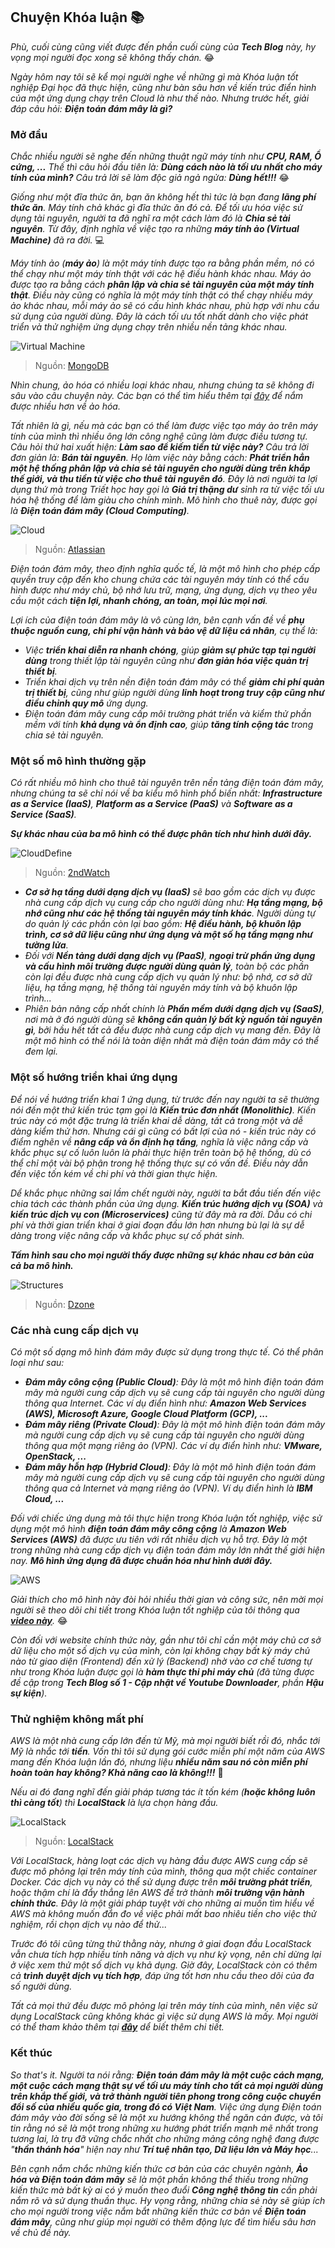 ## Chuyện Khóa luận 📚

_Phù, cuối cùng cũng viết được đến phần cuối cùng của **Tech Blog** này, hy vọng mọi người đọc xong sẽ không thấy chán._ 😂

_Ngày hôm nay tôi sẽ kể mọi người nghe về những gì mà Khóa luận tốt nghiệp Đại học đã thực hiện, cũng như bàn sâu hơn về kiến trúc điển hình của một ứng dụng chạy trên Cloud là như thế nào. Nhưng trước hết, giải đáp câu hỏi: **Điện toán đám mây là gì?**_

### Mở đầu

_Chắc nhiều người sẽ nghe đến những thuật ngữ máy tính như **CPU, RAM, Ổ cứng, ...** Thế thì câu hỏi đầu tiên là: **Dùng cách nào là tối ưu nhất cho máy tính của mình?** Câu trả lời sẽ làm độc giả ngả ngửa: **Dùng hết!!!**_ 😂

_Giống như một đĩa thức ăn, bạn ăn không hết thì tức là bạn đang **lãng phí thức ăn**. Máy tính chả khác gì đĩa thức ăn đó cả. Để tối ưu hóa việc sử dụng tài nguyên, người ta đã nghĩ ra một cách làm đó là **Chia sẻ tài nguyên**. Từ đây, định nghĩa về việc tạo ra những **máy tính ảo (Virtual Machine)** đã ra đời._ 💻

_Máy tính ảo (**máy ảo**) là một máy tính được tạo ra bằng phần mềm, nó có thể chạy như một máy tính thật với các hệ điều hành khác nhau. Máy ảo được tạo ra bằng cách **phân lập và chia sẻ tài nguyên của một máy tính thật**. Điều này cũng có nghĩa là một máy tính thật có thể chạy nhiều máy ảo khác nhau, mỗi máy ảo sẽ có cấu hình khác nhau, phù hợp với nhu cầu sử dụng của người dùng. Đây là cách tối ưu tốt nhất dành cho việc phát triển và thử nghiệm ứng dụng chạy trên nhiều nền tảng khác nhau._

![Virtual Machine](../img/image14.jpg)

> Nguồn: [MongoDB](https://www.mongodb.com/cloud-explained/virtual-machines)

_Nhìn chung, ảo hóa có nhiều loại khác nhau, nhưng chúng ta sẽ không đi sâu vào câu chuyện này. Các bạn có thể tìm hiểu thêm tại [đây](https://www.vmware.com/topics/glossary/content/virtual-machine) để nắm được nhiều hơn về ảo hóa._

_Tất nhiên là gì, nếu mà các bạn có thể làm được việc tạo máy ảo trên máy tính của mình thì nhiều ông lớn công nghệ cũng làm được điều tương tự. Câu hỏi thứ hai xuất hiện: **Làm sao để kiếm tiền từ việc này?** Câu trả lời đơn giản là: **Bán tài nguyên**. Họ làm việc này bằng cách: **Phát triển hẳn một hệ thống phân lập và chia sẻ tài nguyên cho người dùng trên khắp thế giới, và thu tiền từ việc cho thuê tài nguyên đó**. Đây là nơi người ta lợi dụng thứ mà trong Triết học hay gọi là **Giá trị thặng dư** sỉnh ra từ việc tối ưu hóa hệ thống để làm giàu cho chính mình. Mô hình cho thuê này, được gọi là **Điện toán đám mây (Cloud Computing)**._

![Cloud](../img/image15.png)

> Nguồn: [Atlassian](https://www.atlassian.com/microservices/cloud-computing)

_Điện toán đám mây, theo định nghĩa quốc tế, là một mô hình cho phép cấp quyền truy cập đến kho chung chứa các tài nguyên máy tính có thể cấu hình được như máy chủ, bộ nhớ lưu trữ, mạng, ứng dụng, dịch vụ theo yêu cầu một cách **tiện lợi, nhanh chóng, an toàn, mọi lúc mọi nơi**._

_Lợi ích của điện toán đám mây là vô cùng lớn, bên cạnh vấn đề về **phụ thuộc nguồn cung, chi phí vận hành và bảo vệ dữ liệu cá nhân**, cụ thể là:_

- _Việc **triển khai diễn ra nhanh chóng**, giúp **giảm sự phức tạp tại người dùng** trong thiết lập tài nguyên cũng như **đơn giản hóa việc quản trị thiết bị**._
- _Triển khai dịch vụ trên nền điện toán đám mây có thể **giảm chi phí quản trị thiết bị**, cũng như giúp người dùng **linh hoạt trong truy cập cũng như điều chỉnh quy mô** ứng dụng._
- _Điện toán đám mây cung cấp môi trường phát triển và kiểm thử phần mềm với tính **khả dụng và ổn định cao**, giúp **tăng tính cộng tác** trong chia sẻ tài nguyên._

### Một số mô hình thường gặp

_Có rất nhiều mô hình cho thuê tài nguyên trên nền tảng điện toán đám mây, nhưng chúng ta sẽ chỉ nói về ba kiểu mô hình phổ biến nhất: **Infrastructure as a Service (IaaS)**, **Platform as a Service (PaaS)** và **Software as a Service (SaaS)**._

**_Sự khác nhau của ba mô hình có thể được phân tích như hình dưới đây._**

![CloudDefine](../img/image16.png)

> Nguồn: [2ndWatch](https://www.2ndwatch.com/blog/back-to-the-basics-the-3-cloud-computing-service-delivery-models/)

- _**Cơ sở hạ tầng dưới dạng dịch vụ (IaaS)** sẽ bao gồm các dịch vụ được nhà cung cấp dịch vụ cung cấp cho người dùng như: **Hạ tầng mạng, bộ nhớ cũng như các hệ thống tài nguyên máy tính khác**. Người dùng tự do quản lý các phần còn lại bao gồm: **Hệ điều hành, bộ khuôn lập trình, cơ sở dữ liệu cũng như ứng dụng và một số hạ tầng mạng như tường lửa**._
- _Đối với **Nền tảng dưới dạng dịch vụ (PaaS)**, **ngoại trừ phần ứng dụng và cấu hình môi trường được người dùng quản lý**, toàn bộ các phần còn lại đều được nhà cung cấp dịch vụ quản lý như: bộ nhớ, cơ sở dữ liệu, hạ tầng mạng, hệ thống tài nguyên máy tính và bộ khuôn lập trình..._
- _Phiên bản nâng cấp nhất chính là **Phần mềm dưới dạng dịch vụ (SaaS)**, nơi mà ở đó người dùng sẽ **không cần quản lý bất kỳ nguồn tài nguyên gì**, bởi hầu hết tất cả đều được nhà cung cấp dịch vụ mang đến. Đây là một mô hình có thể nói là toàn diện nhất mà điện toán đám mây có thể đem lại._

### Một số hướng triển khai ứng dụng

_Để nói về hướng triển khai 1 ứng dụng, từ trước đến nay người ta sẽ thường nói đến một thứ kiến trúc tạm gọi là **Kiến trúc đơn nhất (Monolithic)**. Kiến trúc này có một đặc trưng là triển khai dễ dàng, tất cả trong một và dễ dàng kiểm thử hơn. Nhưng cái gì cũng có bất lợi của nó - kiến trúc này có điểm nghẽn về **nâng cấp và ổn định hạ tầng**, nghĩa là việc nâng cấp và khắc phục sự cố luôn luôn là phải thực hiện trên toàn bộ hệ thống, dù có thể chỉ một vài bộ phận trong hệ thống thực sự có vấn đề. Điều này dẫn đến việc tốn kém về chi phí và thời gian thực hiện._

_Dể khắc phục những sai lầm chết người này, người ta bắt đầu tiến đến việc chia tách các thành phần của ứng dụng. **Kiến trúc hướng dịch vụ (SOA)** và **kiến trúc dịch vụ con (Microservices)** cũng từ đây mà ra đời. Dẫu có chi phí và thời gian triển khai ở giai đoạn đầu lớn hơn nhưng bù lại là sự dễ dàng trong việc nâng cấp và khắc phục sự cố phát sinh._

**_Tấm hình sau cho mọi người thấy được những sự khác nhau cơ bản của cả ba mô hình._**

![Structures](../img/image17.png)

> Nguồn: [Dzone](https://dzone.com/articles/microservices-vs-soa-whats-the-difference)

### Các nhà cung cấp dịch vụ

_Có một số dạng mô hình đám mây được sử dụng trong thực tế. Có thể phân loại như sau:_

- _**Đám mây công cộng (Public Cloud)**: Đây là một mô hình điện toán đám mây mà người cung cấp dịch vụ sẽ cung cấp tài nguyên cho người dùng thông qua Internet. Các ví dụ điển hình như: **Amazon Web Services (AWS), Microsoft Azure, Google Cloud Platform (GCP), ...**_
- _**Đám mây riêng (Private Cloud)**: Đây là một mô hình điện toán đám mây mà người cung cấp dịch vụ sẽ cung cấp tài nguyên cho người dùng thông qua một mạng riêng ảo (VPN). Các ví dụ điển hình như: **VMware, OpenStack, ...**_
- _**Đám mây hỗn hợp (Hybrid Cloud)**: Đây là một mô hình điện toán đám mây mà người cung cấp dịch vụ sẽ cung cấp tài nguyên cho người dùng thông qua cả Internet và mạng riêng ảo (VPN). Ví dụ điển hình là **IBM Cloud, ...**_

_Đối với chiếc ứng dụng mà tôi thực hiện trong Khóa luận tốt nghiệp, việc sử dụng một mô hình **điện toán đám mây công cộng** là **Amazon Web Services (AWS)** đã được ưu tiên với rất nhiều dịch vụ hỗ trợ. Đây là một trong những nhà cung cấp dịch vụ điện toán đám mây lớn nhất thế giới hiện nay. **Mô hình ứng dụng đã được chuẩn hóa như hình dưới đây.**_

![AWS](../img/image18.png)

_Giải thích cho mô hình này đòi hỏi nhiều thời gian và công sức, nên mời mọi người sẽ theo dõi chi tiết trong Khóa luận tốt nghiệp của tôi thông qua [**video này**](https://www.youtube.com/watch?v=KZvgwFtlJek)._ 😂

_Còn đối với website chính thức này, gần như tôi chỉ cần một máy chủ cơ sở dữ liệu cho một số dịch vụ của mình, còn lại không chạy bất kỳ máy chủ nào từ giao diện (Frontend) đến xử lý (Backend) nhờ vào cơ chế tương tự như trong Khóa luận được gọi là **hàm thực thi phi máy chủ** (đã từng được đề cập trong **Tech Blog số 1 - Cập nhật về Youtube Downloader**, phần **Hậu sự kiện**)._

### Thử nghiệm không mất phí

_AWS là một nhà cung cấp lớn đến từ Mỹ, mà mọi người biết rồi đó, nhắc tới Mỹ là nhắc tới **tiền**. Vốn thì tôi sử dụng gói cước miễn phí một năm của AWS mang đến Khóa luận lần đó, nhưng liệu **nhiều năm sau nó còn miễn phí hoàn toàn hay không? Khả năng cao là không!!!**_ 🤣

_Nếu ai đó đang nghĩ đến giải pháp tương tác ít tốn kém (**hoặc không luôn thì càng tốt**) thì **LocalStack** là lựa chọn hàng đầu._

![LocalStack](../img/image19.png)

> Nguồn: [LocalStack](https://localstack.cloud/)

_Với LocalStack, hàng loạt các dịch vụ hàng đầu được AWS cung cấp sẽ được mô phỏng lại trên máy tính của mình, thông qua một chiếc container Docker. Các dịch vụ này có thể sử dụng được trên **môi trường phát triển**, hoặc thậm chí là đẩy thẳng lên AWS để trở thành **môi trường vận hành chính thức**. Đây là một giải pháp tuyệt vời cho những ai muốn tìm hiểu về AWS mà không muốn đắn đo về việc phải mất bao nhiêu tiền cho việc thử nghiệm, rồi chọn dịch vụ nào để thử..._

_Trước đó tôi cũng từng thử thằng này, nhưng ở giai đoạn đầu LocalStack vẫn chưa tích hợp nhiều tính năng và dịch vụ như kỳ vọng, nên chỉ dừng lại ở việc xem thử một số dịch vụ khả dụng. Giờ đây, LocalStack còn có thêm cả **trình duyệt dịch vụ tích hợp**, đáp ứng tốt hơn nhu cầu theo dõi của đa số người dùng._

_Tất cả mọi thứ đều được mô phỏng lại trên máy tính của mình, nên việc sử dụng LocalStack cũng không khác gì việc sử dụng AWS là mấy. Mọi người có thể tham khảo thêm tại [**đây**](https://docs.localstack.cloud/overview/) dể biết thêm chi tiết._

### Kết thúc

_So that's it. Người ta nói rằng: **Điện toán đám mây là một cuộc cách mạng, một cuộc cách mạng thật sự về tối ưu máy tính cho tất cả mọi người dùng trên khắp thế giới, và trở thành người tiên phong trong công cuộc chuyển đổi số của nhiều quốc gia, trong đó có Việt Nam**. Việc ứng dụng Điện toán đám mây vào đời sống sẽ là một xu hướng không thể ngăn cản được, và tôi tin rằng nó sẽ là một trong những xu hướng phát triển mạnh mẽ nhất trong tương lai, là trụ đỡ vững chắc nhất cho những mảng công nghệ đang được "**thần thánh hóa**" hiện nay như **Trí tuệ nhân tạo, Dữ liệu lớn và Máy học**..._

_Bên cạnh nắm chắc những kiến thức cơ bản của các chuyên ngành, **Ảo hóa và Điện toán đám mây** sẽ là một phần không thể thiếu trong những kiến thức mà bất kỳ ai có ý muốn theo đuổi **Công nghệ thông tin** cần phải nắm rõ và sử dụng thuần thục. Hy vọng rằng, những chia sẻ này sẽ giúp ích cho mọi người trong việc nắm bắt những kiến thức cơ bản về **Điện toán đám mây**, cũng như giúp mọi người có thêm động lực để tìm hiểu sâu hơn về chủ đề này._
